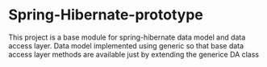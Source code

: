 # Spring-Hibernate-prototype
This project is a base module for spring-hibernate data model and data access layer.
Data model implemented using generic so that base data access layer methods are available just by extending the generice DA class 
